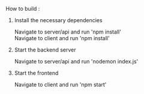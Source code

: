 How to build :

1. Install the necessary dependencies
   
    Navigate to server/api and run 'npm install' <br>
    Navigate to client and run 'npm install'

2. Start the backend server
   
    Navigate to server/api and run 'nodemon index.js'

3. Start the frontend
   
    Navigate to client and run 'npm start'
